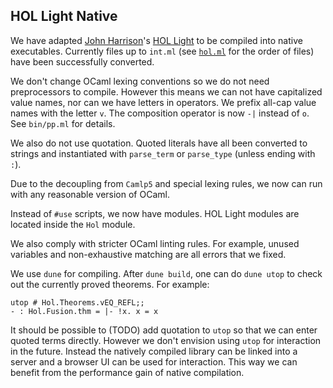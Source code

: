 ## HOL Light Native

We have adapted [John Harrison](http://www.cl.cam.ac.uk/~jrh13/)'s [HOL Light](https://github.com/jrh13/hol-light) to
be compiled into native executables. Currently files up to ```int.ml``` (see [```hol.ml```](https://github.com/jrh13/hol-light/blob/6a2d07bf531330c6e8afdf65431ea992a744f085/hol.ml#L155) for the order
of files) have been successfully converted.

We don't change OCaml lexing conventions so we do not need preprocessors to compile. However this means we can not have capitalized value names, nor can we have letters in operators.
We prefix all-cap value names with the letter ```v```. The composition operator is now ```-|``` instead of ```o```. See ```bin/pp.ml``` for details.

We also do not use quotation. Quoted literals have all been converted to strings and instantiated with ```parse_term``` or ```parse_type``` (unless ending with ```:```).

Due to the decoupling from ```Camlp5``` and special lexing rules, we now can run with any reasonable version of OCaml.

Instead of ```#use``` scripts, we now have modules. HOL Light modules are located inside the ```Hol``` module.

We also comply with stricter OCaml linting rules. For example, unused variables and non-exhaustive matching are all errors that we fixed.

We use ```dune``` for compiling. After ```dune build```, one can do ```dune utop``` to check out the currently proved theorems. For example:

```
utop # Hol.Theorems.vEQ_REFL;;
- : Hol.Fusion.thm = |- !x. x = x
```

It should be possible to (TODO) add quotation to ```utop``` so that we can enter quoted terms directly. However we don't envision using ```utop``` for interaction in the future. Instead
the natively compiled library can be linked into a server and a browser UI can be used for interaction. This way we can benefit from the performance gain of native compilation.

